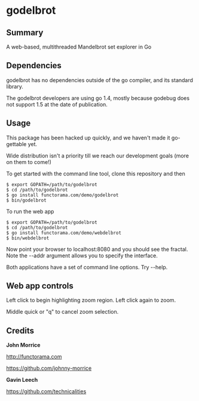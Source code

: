 # godelbrot

## Summary

A web-based, multithreaded Mandelbrot set explorer in Go

## Dependencies

godelbrot has no dependencies outside of the go compiler, and its standard 
library.

The godelbrot developers are using go 1.4, mostly because godebug does not
support 1.5 at the date of publication.

## Usage

This package has been hacked up quickly, and we haven't made it go-gettable yet.

Wide distribution isn't a priority till we reach our development goals (more on 
them to come!)

To get started with the command line tool, clone this repository and then

    $ export GOPATH=/path/to/godelbrot
    $ cd /path/to/godelbrot
    $ go install functorama.com/demo/godelbrot
    $ bin/godelbrot

To run the web app

    $ export GOPATH=/path/to/godelbrot
    $ cd /path/to/godelbrot
    $ go install functorama.com/demo/webdelbrot
    $ bin/webdelbrot

Now point your browser to localhost:8080 and you should see the fractal.  Note
the --addr argument allows you to specify the interface.

Both applications have a set of command line options.  Try --help.

## Web app controls

Left click to begin highlighting zoom region.  Left click again to zoom.

Middle quick or "q" to cancel zoom selection.

## Credits

**John Morrice**

http://functorama.com

https://github.com/johnny-morrice

**Gavin Leech**

https://github.com/technicalities
